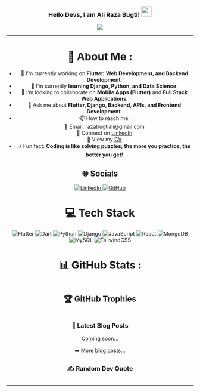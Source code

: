 <h3 align="center">
  Hello Devs, I am Ali Raza Bugti!
  <img src="https://media.giphy.com/media/hvRJCLFzcasrR4ia7z/giphy.gif" width="28">
</h3>

<p align="center">
  <a href="https://github.com/alirazabugti1">
    <img src="https://readme-typing-svg.herokuapp.com?color=%2336BCF7&center=true&vCenter=true&lines=Hi+there!;I+am+Ali+Raza+Bugti;Flutter+%26+Full+Stack+Dev;Django+%26+Data+Science+Learner;Always+Improving!">
  </a>
</p>

<hr>

<div align="center">
<h1>💫 About Me :</h1>
<ul>
  <li>🔭 I’m currently working on <strong>Flutter, Web Development, and Backend Development</strong>.</li>
  <li>🌱 I’m currently <strong>learning Django, Python, and Data Science</strong>.</li>
  <li>👯 I’m looking to collaborate on <strong>Mobile Apps (Flutter)</strong> and <strong>Full Stack Web Applications</strong>.</li>
  <li>💬 Ask me about <strong>Flutter, Django, Backend, APIs, and Frontend Development</strong>.</li>
  <li>📫 How to reach me:
    <br>📩 Email: razabugtiali@gmail.com  
    <br>🔗 Connect on <a href="https://www.linkedin.com/notifications/?filter=all">LinkedIn</a>
    <br>📄 View my <a href="https://drive.google.com/drive/u/0/folders/1B8priGxtBDWcK-EnsYmnxwZ9iVwtGndk">CV</a>
  </li>
  <li>⚡ Fun fact: <strong>Coding is like solving puzzles; the more you practice, the better you get!</strong></li>
</ul>

<h2>🌐 Socials</h2>
<p>
  <a href="https://www.linkedin.com/notifications/?filter=all">
    <img src="https://img.shields.io/badge/LinkedIn-%230077B5.svg?logo=linkedin&logoColor=white" alt="LinkedIn">
  </a>
  <a href="https://github.com/alirazabugti1">
    <img src="https://img.shields.io/badge/GitHub-%2312100E.svg?logo=github&logoColor=white" alt="GitHub">
  </a>
</p>

<h1>💻 Tech Stack</h1>
<p>
  <img src="https://img.shields.io/badge/Flutter-%2302569B.svg?style=for-the-badge&logo=flutter&logoColor=white" alt="Flutter">
  <img src="https://img.shields.io/badge/Dart-%230175C2.svg?style=for-the-badge&logo=dart&logoColor=white" alt="Dart">
  <img src="https://img.shields.io/badge/Python-%233776AB.svg?style=for-the-badge&logo=python&logoColor=white" alt="Python">
  <img src="https://img.shields.io/badge/Django-%23092E20.svg?style=for-the-badge&logo=django&logoColor=white" alt="Django">
  <img src="https://img.shields.io/badge/JavaScript-%23F7DF1E.svg?style=for-the-badge&logo=javascript&logoColor=black" alt="JavaScript">
  <img src="https://img.shields.io/badge/React-%2320232a.svg?style=for-the-badge&logo=react&logoColor=%2361DAFB" alt="React">
  <img src="https://img.shields.io/badge/MongoDB-%234ea94b.svg?style=for-the-badge&logo=mongodb&logoColor=white" alt="MongoDB">
  <img src="https://img.shields.io/badge/MySQL-%2300f.svg?style=for-the-badge&logo=mysql&logoColor=white" alt="MySQL">
  <img src="https://img.shields.io/badge/TailwindCSS-%2338B2AC.svg?style=for-the-badge&logo=tailwind-css&logoColor=white" alt="TailwindCSS">
</p>

<h1>📊 GitHub Stats :</h1>
<p>
  <img src="https://github-readme-stats.vercel.app/api?username=alirazabugti1&theme=radical&hide_border=false&include_all_commits=false&count_private=true" alt="">
  <br>
  <img src="https://github-readme-streak-stats.herokuapp.com/?user=alirazabugti1&theme=radical&hide_border=false" alt="">
  <br>
  <img src="https://github-readme-stats.vercel.app/api/top-langs/?username=alirazabugti1&theme=radical&hide_border=false&include_all_commits=false&count_private=true&layout=compact" alt="">
</p>

<h2>🏆 GitHub Trophies</h2>
<p>
  <img src="https://github-profile-trophy.vercel.app/?username=alirazabugti1&theme=discord&no-frame=false&no-bg=false&margin-w=4" alt="">
</p>

<h3>📕 Latest Blog Posts</h3>
<!-- BLOG-POST-LIST:START -->
<p><a href="#">Coming soon...</a></p>
<!-- BLOG-POST-LIST:END -->
<p>➡️ <a href="#">More blog posts…</a></p>

<h3>✍️ Random Dev Quote</h3>
<p>
  <img src="https://quotes-github-readme.vercel.app/api?type=horizontal&theme=merko" alt="">
</p>

<hr>

<h2>
  <img src="https://forthebadge.com/images/badges/powered-by-black-magic.svg" alt="">
  <img src="http://ForTheBadge.com/images/badges/built-by-developers.svg" alt="">
  <img src="https://forthebadge.com/images/badges/uses-brains.svg" alt="">
</h2>

<p>
  <img src="https://komarev.com/ghpvc/?username=alirazabugti1&label=Visitors+Count&color=brightgreen" alt="">
</p>

</div>
